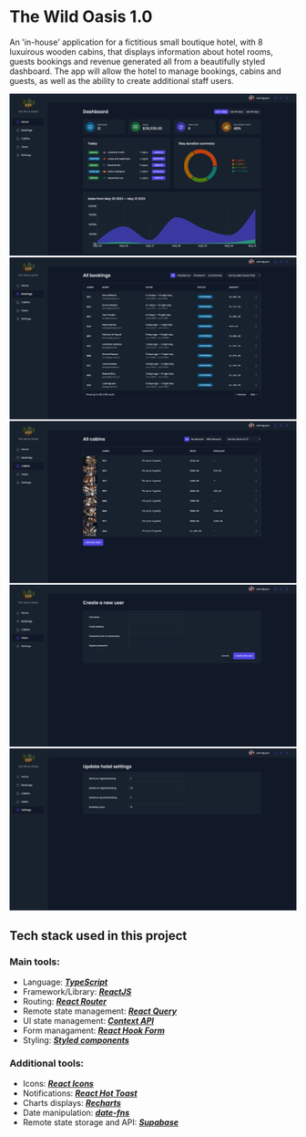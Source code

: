 # The Wild Oasis 1.0

An 'in-house' application for a fictitious small boutique hotel, with 8 luxuirous wooden cabins, that displays information about hotel rooms, guests bookings and revenue generated all from a beautifully styled dashboard. The app will allow the hotel to manage bookings, cabins and guests, as well as the ability to create additional staff users.

<img src="./src/assets/the-wild-oasis-home.png" alt="" width="600" />
<img src="./src/assets/the-wild-oasis-bookings.png" alt="" width="600" />
<img src="./src/assets/the-wild-oasis-cabins.png" alt="" width="600" />
<img src="./src/assets/the-wild-oasis-users.png" alt="" width="600" />
<img src="./src/assets/the-wild-oasis-settings.png" alt="" width="600" />

## Tech stack used in this project

### Main tools:

-   Language: [**_TypeScript_**](https://www.typescriptlang.org/)
-   Framework/Library: [**_ReactJS_**](https://react.dev/)
-   Routing: [**_React Router_**](https://reactrouter.com/en/main)
-   Remote state management: [**_React Query_**](https://tanstack.com/query/latest)
-   UI state management: [**_Context API_**](https://react.dev/learn/passing-data-deeply-with-context)
-   Form managament: [**_React Hook Form_**](https://react-hook-form.com/)
-   Styling: [**_Styled components_**](https://styled-components.com)

### Additional tools:

-   Icons: [**_React Icons_**](https://react-icons.github.io/react-icons/)
-   Notifications: [**_React Hot Toast_**](https://react-hot-toast.com/)
-   Charts displays: [**_Recharts_**](https://recharts.org/en-US/)
-   Date manipulation: [**_date-fns_**](https://date-fns.org/)
-   Remote state storage and API: [**_Supabase_**](https://supabase.com/)
